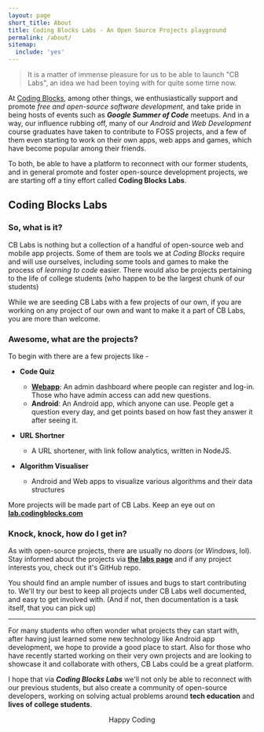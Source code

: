 ```yaml
---
layout: page
short_title: About
title: Coding Blocks Labs - An Open Source Projects playground
permalink: /about/
sitemap:
  include: 'yes'
---
```


> It is a matter of immense pleasure for us to be able to launch "CB Labs", an idea
we had been toying with for quite some time now.

At [Coding Blocks](http://codingblocks.com), among other things,
we enthusiastically support and promote _free and open-source
software development_, and take pride in being hosts of events such as _**Google Summer of Code**_ meetups.
And in a way, our influence rubbing off, many of our _Android_ and _Web Development_ course graduates
have taken to contribute to FOSS projects, and a few of them even starting to work on
their own apps, web apps and games, which have become popular among their friends.

To both, be able to have a platform to reconnect with our former students, and in general
promote and foster open-source development projects, we are starting off a tiny effort called
**Coding Blocks Labs**.

## Coding Blocks Labs

### So, what is it?
CB Labs is nothing but a collection of a handful of open-source web and mobile app projects.
Some of them are tools we at _Coding Blocks_ require and will use ourselves, including some
tools and games to make the process of _learning to code_ easier.
There would also be projects pertaining to the life of college students (who happen to be the
largest chunk of our students)

While we are seeding CB Labs with a few projects of our own, if you are working on any project
of our own and want to make it a part of CB Labs, you are more than welcome.

### Awesome, what are the projects?

To begin with there are a few projects like -

- **Code Quiz**
   - **[Webapp](/projects/question-of-the-day--webapp/)**: An admin dashboard where people can register and log-in.
   Those who have admin access can add new questions.
   - **Android**: An Android app, which anyone can use. People get a question
   every day, and get points based on how fast they answer it after seeing it.

- **URL Shortner**
  - A URL shortener, with link follow analytics, written in NodeJS.

- **Algorithm Visualiser**
  - Android and Web apps to visualize various algorithms and their data structures

More projects will be made part of CB Labs. Keep an eye out on
**[lab.codingblocks.com](http://lab.codingblocks.com)**

### Knock, knock, how do I get in?
As with open-source projects, there are usually no _doors_ (or _Windows_, lol).
Stay informed about the projects via **[the labs page](http://lab.codingblocks.com)**
and if any project interests you, check out it's GitHub repo.

You should find an ample number of issues and bugs to start contributing to. We'll try
our best to keep all projects under CB Labs well documented, and easy to get involved
with. (And if not, then documentation is a task itself, that you can pick up)

---

For many students who often wonder what projects they can start with, after having just
learned some new technology like Android app development, we hope to provide a good place to start.
Also for those who have recently started working on their very own projects and are looking
to showcase it and collaborate with others, CB Labs could be a great platform.

I hope that via _**Coding Blocks Labs**_ we'll not only be able to reconnect with our
previous students, but also create a community of open-source developers, working on
solving actual problems around **tech education** and **lives of college students**.

<center>Happy Coding</center>
